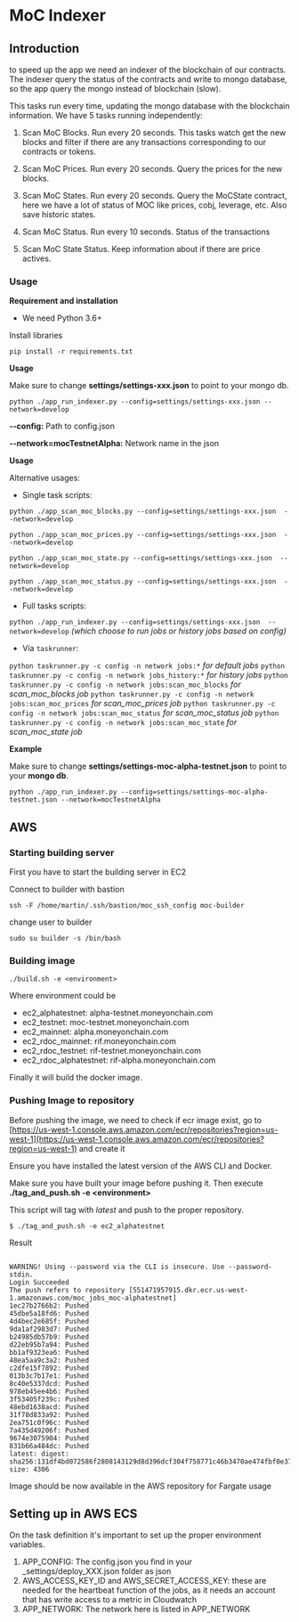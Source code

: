 # MoC Indexer

## Introduction

to speed up the app we need an indexer of the blockchain of our contracts. The indexer query the status of the contracts
and write to mongo database, so the app query the mongo instead of blockchain (slow).

This tasks run every time, updating the mongo database with the blockchain information. We have 5 tasks running independently:

1) Scan MoC Blocks. Run every 20 seconds. This tasks watch get the new blocks and filter if there are any transactions 
corresponding to our contracts or tokens. 

2) Scan MoC Prices. Run every 20 seconds. Query the prices for the new blocks.

3) Scan MoC States. Run every 20 seconds. Query the MoCState contract, here we have a lot of status of MOC like prices, 
cobj, leverage, etc. Also save historic states.

4) Scan MoC Status. Run every 10 seconds. Status of the transactions

5) Scan MoC State Status. Keep information about if there are price actives.


### Usage

**Requirement and installation**
 
*  We need Python 3.6+

Install libraries

`pip install -r requirements.txt`

**Usage**

Make sure to change **settings/settings-xxx.json** to point to your mongo db.

`python ./app_run_indexer.py --config=settings/settings-xxx.json --network=develop`

**--config:** Path to config.json 

**--network=mocTestnetAlpha:** Network name in the json


**Usage**

Alternative usages:

* Single task scripts:

`python ./app_scan_moc_blocks.py --config=settings/settings-xxx.json 
--network=develop`

`python ./app_scan_moc_prices.py --config=settings/settings-xxx.json 
--network=develop`

`python ./app_scan_moc_state.py --config=settings/settings-xxx.json 
--network=develop`

`python ./app_scan_moc_status.py --config=settings/settings-xxx.json 
--network=develop`

* Full tasks scripts:

`python ./app_run_indexer.py --config=settings/settings-xxx.json 
--network=develop` _(which choose to run jobs or history jobs based on config)_

* Via `taskrunner`:

`python taskrunner.py -c config -n network jobs:*` _for default jobs_
`python taskrunner.py -c config -n network jobs_history:*` _for history jobs_
`python taskrunner.py -c config -n network jobs:scan_moc_blocks` _for 
scan_moc_blocks job_
`python taskrunner.py -c config -n network jobs:scan_moc_prices` _for scan_moc_prices job_
`python taskrunner.py -c config -n network jobs:scan_moc_status` _for scan_moc_status job_
`python taskrunner.py -c config -n network jobs:scan_moc_state` _for scan_moc_state job_



**Example**

Make sure to change **settings/settings-moc-alpha-testnet.json** to point to your **mongo db**.

`python ./app_run_indexer.py --config=settings/settings-moc-alpha-testnet.json --network=mocTestnetAlpha`



## AWS


### **Starting building server**

First you have to start the building server in EC2

Connect to builder with bastion

```
ssh -F /home/martin/.ssh/bastion/moc_ssh_config moc-builder
```

change user to builder

```
sudo su builder -s /bin/bash
```


### **Building image** 

```
./build.sh -e <environment>
```

 Where environment could be

* ec2_alphatestnet: alpha-testnet.moneyonchain.com
* ec2_testnet: moc-testnet.moneyonchain.com
* ec2_mainnet: alpha.moneyonchain.com
* ec2_rdoc_mainnet: rif.moneyonchain.com
* ec2_rdoc_testnet: rif-testnet.moneyonchain.com
* ec2_rdoc_alphatestnet: rif-alpha.moneyonchain.com

Finally it will build the docker image.


### Pushing Image to repository

Before pushing the image, we need to check if ecr image exist, go to [https://us-west-1.console.aws.amazon.com/ecr/repositories?region=us-west-1](https://us-west-1.console.aws.amazon.com/ecr/repositories?region=us-west-1) and create it

Ensure you have installed the latest version of the AWS CLI and Docker.

Make sure you have built your image before pushing it. Then execute **./tag_and_push.sh -e  &lt;environment>**

This script will tag with _latest_ and push to the proper repository.

```
$ ./tag_and_push.sh -e ec2_alphatestnet
```

Result 

```

WARNING! Using --password via the CLI is insecure. Use --password-stdin.
Login Succeeded
The push refers to repository [551471957915.dkr.ecr.us-west-1.amazonaws.com/moc_jobs_moc-alphatestnet]
1ec27b2766b2: Pushed 
45dbe5a18fd6: Pushed 
4d4bec2e685f: Pushed 
9da1af2983d7: Pushed 
b24985db57b9: Pushed 
d22eb95b7a94: Pushed 
bb1af9323ea6: Pushed 
48ea5aa9c3a2: Pushed 
c2dfe15f7892: Pushed 
013b3c7b17e1: Pushed 
8c40e5337dcd: Pushed 
978eb45ee4b6: Pushed 
3f53405f239c: Pushed 
48ebd1638acd: Pushed 
31f78d833a92: Pushed 
2ea751c0f96c: Pushed 
7a435d49206f: Pushed 
9674e3075904: Pushed 
831b66a484dc: Pushed 
latest: digest: sha256:131df4bd072586f2808143129d8d396dcf304f758771c46b3470ae474fbf0e37 size: 4306
```

Image should be now available in the AWS repository for Fargate usage

## Setting up in AWS ECS

On the task definition it's important to set up the proper environment variables.

1. APP_CONFIG: The config.json you find in your _settings/deploy_XXX.json folder as json
2. AWS_ACCESS_KEY_ID and AWS_SECRET_ACCESS_KEY: these are needed for the heartbeat function of the jobs, as it needs an account that has write access to a metric in Cloudwatch
3. APP_NETWORK: The network here is listed in APP_NETWORK


